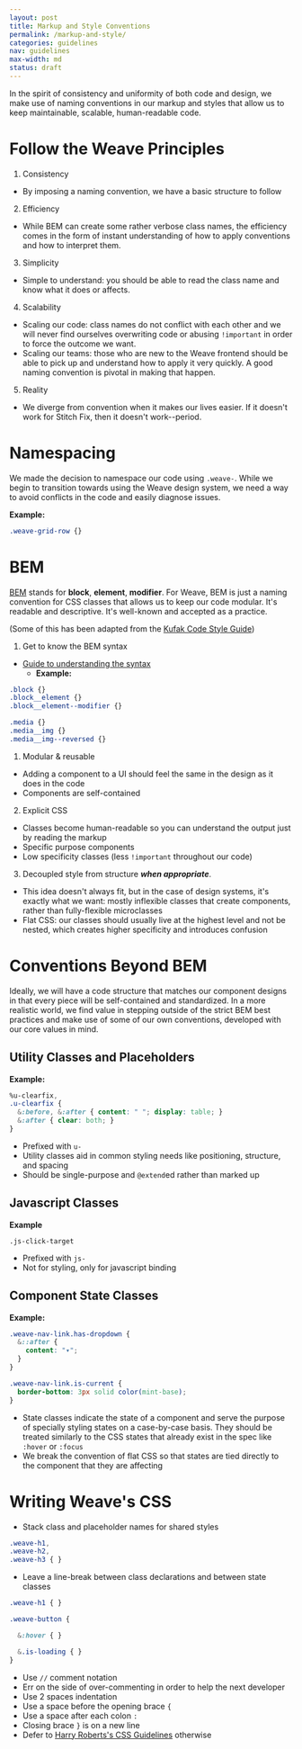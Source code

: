 ```yaml
---
layout: post
title: Markup and Style Conventions
permalink: /markup-and-style/
categories: guidelines
nav: guidelines
max-width: md
status: draft
---
```


In the spirit of consistency and uniformity of both code and design, we make use of naming conventions in our markup and styles that allow us to keep maintainable, scalable, human-readable code.

# Follow the Weave Principles

1. Consistency
  - By imposing a naming convention, we have a basic structure to follow

2. Efficiency
  - While BEM can create some rather verbose class names, the efficiency comes in the form of instant understanding of how to apply conventions and how to interpret them.

3. Simplicity
  - Simple to understand: you should be able to read the class name and know what it does or affects.

4. Scalability
  - Scaling our code: class names do not conflict with each other and we will never find ourselves overwriting code or abusing `!important` in order to force the outcome we want.
  - Scaling our teams: those who are new to the Weave frontend should be able to pick up and understand how to apply it very quickly. A good naming convention is pivotal in making that happen.

5. Reality
  - We diverge from convention when it makes our lives easier. If it doesn't work for Stitch Fix, then it doesn't work--period.

# Namespacing

We made the decision to namespace our code using `.weave-`. While we begin to transition towards using the Weave design system, we need a way to avoid conflicts in the code and easily diagnose issues.

**Example:**

```css
.weave-grid-row {}
```

# BEM

[BEM](https://en.bem.info/) stands for **block**, **element**, **modifier**. For Weave, BEM is just a naming convention for CSS classes that allows us to keep our code modular. It's readable and descriptive. It's well-known and accepted as a practice.

(Some of this has been adapted from the [Kufak Code Style Guide](https://github.com/stitchfix/hellblazer/blob/master/code_style_guide.md))

1. Get to know the BEM syntax
  - [Guide to understanding the syntax](http://csswizardry.com/2013/01/mindbemding-getting-your-head-round-bem-syntax/)
	- **Example:**
```css
.block {}
.block__element {}
.block__element--modifier {}
```
```css
.media {}
.media__img {}
.media__img--reversed {}
```

1. Modular & reusable
  - Adding a component to a UI should feel the same in the design as it does in the code
  - Components are self-contained

2. Explicit CSS
  - Classes become human-readable so you can understand the output just by reading the markup
  - Specific purpose components
  - Low specificity classes (less `!important` throughout our code)

3. Decoupled style from structure **_when appropriate_**.
  - This idea doesn't always fit, but in the case of design systems, it's exactly what we want: mostly inflexible classes that create components, rather than fully-flexible microclasses
  - Flat CSS: our classes should usually live at the highest level and not be nested, which creates higher specificity and introduces confusion

# Conventions Beyond BEM

Ideally, we will have a code structure that matches our component designs in that every piece will be self-contained and standardized. In a more realistic world, we find value in stepping outside of the strict BEM best practices and make use of some of our own conventions, developed with our core values in mind.

## Utility Classes and Placeholders

**Example:**

```css
%u-clearfix,
.u-clearfix {
  &:before, &:after { content: " "; display: table; }
  &:after { clear: both; }
}
```

- Prefixed with `u-`
- Utility classes aid in common styling needs like positioning, structure, and spacing
- Should be single-purpose and `@extend`ed rather than marked up

## Javascript Classes

**Example**

`.js-click-target`

- Prefixed with `js-`
- Not for styling, only for javascript binding

## Component State Classes

**Example:**

```css
.weave-nav-link.has-dropdown {
  &::after {
    content: "▾";
  }
}
```

```css
.weave-nav-link.is-current {
  border-bottom: 3px solid color(mint-base);
}
```

- State classes indicate the state of a component and serve the purpose of specially styling states on a case-by-case basis. They should be treated similarly to the CSS states that already exist in the spec like `:hover` or `:focus`
- We break the convention of flat CSS so that states are tied directly to the component that they are affecting

# Writing Weave's CSS

- Stack class and placeholder names for shared styles

```css
.weave-h1,
.weave-h2,
.weave-h3 { }
```

- Leave a line-break between class declarations and between state classes

```css
.weave-h1 { }

.weave-button {

  &:hover { }

  &.is-loading { }
}
```

- Use `//` comment notation
- Err on the side of over-commenting in order to help the next developer
- Use 2 spaces indentation
- Use a space before the opening brace `{`
- Use a space after each colon `:`
- Closing brace `}` is on a new line
- Defer to [Harry Roberts's CSS Guidelines](http://cssguidelin.es/) otherwise

